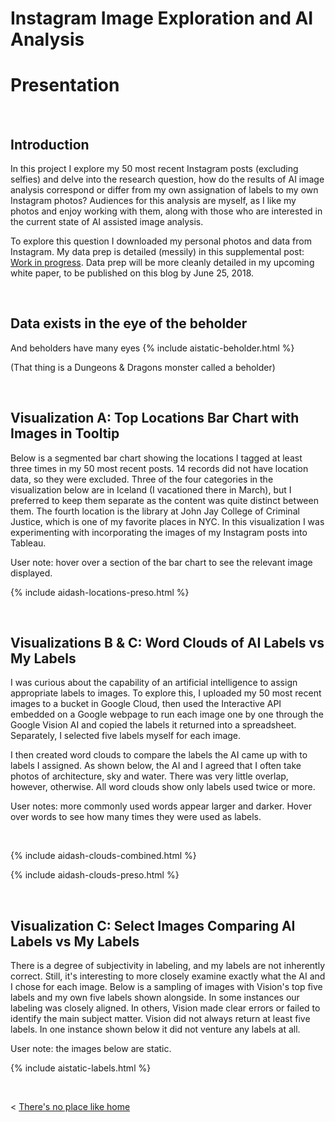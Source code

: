 
# Instagram Image Exploration and AI Analysis
# Presentation

  &nbsp; &nbsp; 


## Introduction

In this project I explore my 50 most recent Instagram posts (excluding selfies) and delve into the research question, how do the results of AI image analysis correspond or differ from my own assignation of labels to my own Instagram photos? Audiences for this analysis are myself, as I like my photos and enjoy working with them, along with those who are interested in the current state of AI assisted image analysis.

To explore this question I downloaded my personal photos and data from Instagram. My data prep is detailed (messily) in this supplemental post: [Work in progress](./007_workinprogress.md). Data prep will be more cleanly detailed in my upcoming white paper, to be published on this blog by June 25, 2018.

  &nbsp; &nbsp; 


## Data exists in the eye of the beholder

And beholders have many eyes
{% include aistatic-beholder.html %}
  
(That thing is a Dungeons & Dragons monster called a beholder)  

  &nbsp; &nbsp; 
  
  
## Visualization A: Top Locations Bar Chart with Images in Tooltip

Below is a segmented bar chart showing the locations I tagged at least three times in my 50 most recent posts. 14 records did not have location data, so they were excluded. Three of the four categories in the visualization below are in Iceland (I vacationed there in March), but I preferred to keep them separate as the content was quite distinct between them. The fourth location is the library at John Jay College of Criminal Justice, which is one of my favorite places in NYC. In this visualization I was experimenting with incorporating the images of my Instagram posts into Tableau. 

User note: hover over a section of the bar chart to see the relevant image displayed. 

  {% include aidash-locations-preso.html %}
  
  &nbsp; &nbsp; 
  

## Visualizations B & C: Word Clouds of AI Labels vs My Labels

I was curious about the capability of an artificial intelligence to assign appropriate labels to images. To explore this, I uploaded my 50 most recent images to a bucket in Google Cloud, then used the Interactive API embedded on a Google webpage to run each image one by one through the Google Vision AI and copied the labels it returned into a spreadsheet. Separately, I selected five labels myself for each image. 

I then created word clouds to compare the labels the AI came up with to labels I assigned. As shown below, the AI and I agreed that I often take photos of architecture, sky and water. There was very little overlap, however, otherwise. All word clouds show only labels used twice or more.

User notes: more commonly used words appear larger and darker. Hover over words to see how many times they were used as labels. 

&nbsp;

 {% include aidash-clouds-combined.html %} 

 {% include aidash-clouds-preso.html %} 
 

  
  &nbsp; &nbsp; 
  
  
## Visualization C: Select Images Comparing AI Labels vs My Labels

There is a degree of subjectivity in labeling, and my labels are not inherently correct. Still, it's interesting to more closely examine exactly what the AI and I chose for each image. Below is a sampling of images with Vision's top five labels and my own five labels shown alongside. In some instances our labeling was closely aligned. In others, Vision made clear errors or failed to identify the main subject matter. Vision did not always return at least five labels. In one instance shown below it did not venture any labels at all.

User note: the images below are static.
  
  {% include aistatic-labels.html %} 



  &nbsp; &nbsp; &nbsp; &nbsp;
  

< [There's no place like home](./index.md)

